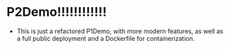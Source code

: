 # P2Demo!!!!!!!!!!!!

- This is just a refactored P1Demo, with more modern features, as well as a full public deployment and a Dockerfile for containerization.

